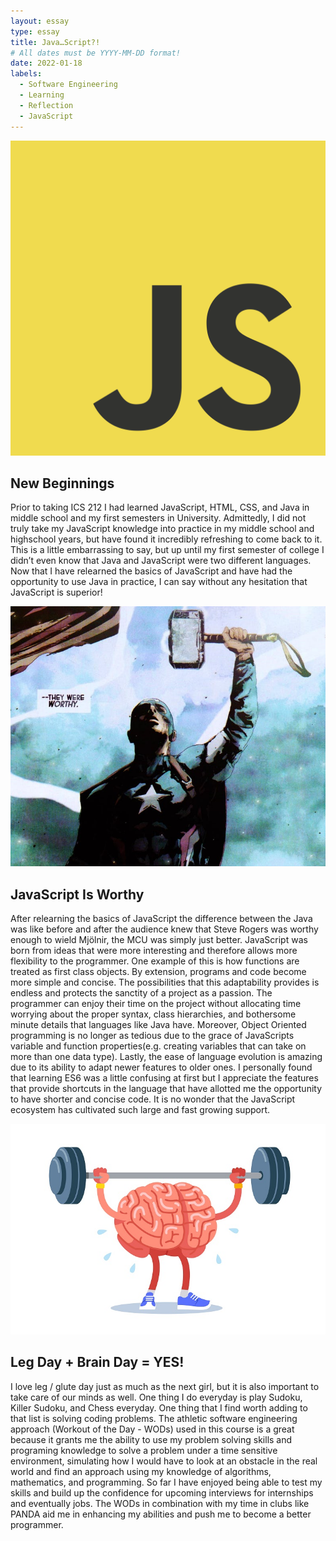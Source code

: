 ```yaml
---
layout: essay
type: essay
title: Java…Script?!
# All dates must be YYYY-MM-DD format!
date: 2022-01-18
labels:
  - Software Engineering
  - Learning
  - Reflection
  - JavaScript
---
```


<img class="ui tiny left circular floated image" src="../images/js.png">

## New Beginnings 
Prior to taking ICS 212 I had learned JavaScript, HTML, CSS, and Java in middle school and my first semesters in University. Admittedly, I did not truly take my JavaScript knowledge into practice in my middle school and highschool years, but have found it incredibly refreshing to come back to it. This is a little embarrassing to say, but up until my first semester of college I didn’t even know that Java and JavaScript were two different languages. Now that I have relearned the basics of JavaScript and have had the opportunity to use Java in practice, I can say without any hesitation that JavaScript is superior!

<img class="ui tiny left circular floated image" src="../images/captainamerica.jpeg">

## JavaScript Is Worthy
After relearning the basics of JavaScript the difference between the Java was like before and after the audience knew that Steve Rogers was worthy enough to wield Mjölnir, the MCU was simply just better. JavaScript was born from ideas that were more interesting and therefore allows more flexibility to the programmer. One example of this is how functions are treated as first class objects. By extension, programs and code become more simple and concise. The possibilities that this adaptability provides is endless and protects the sanctity of a project as a passion. The programmer can enjoy their time on the project without allocating time worrying about the proper syntax, class hierarchies, and bothersome minute details that languages like Java have. Moreover, Object Oriented programming is no longer as tedious due to the grace of JavaScripts variable and function properties(e.g. creating variables that can take on more than one data type). Lastly, the ease of language evolution is amazing due to its ability to adapt newer features to older ones. I personally found that learning ES6 was a little confusing at first but I appreciate the features that provide shortcuts in the language that have allotted me the opportunity to have shorter and concise code. It is no wonder that the JavaScript ecosystem has cultivated such large and fast growing support. 


<img class="ui tiny left circular floated image" src="../images/braintraining.webp">

## Leg Day + Brain Day = YES!
I love leg / glute day just as much as the next girl, but it is also important to take care of our minds as well. One thing I do everyday is play Sudoku, Killer Sudoku, and Chess everyday. One thing that I find worth adding to that list is solving coding problems. The athletic software engineering approach (Workout of the Day - WODs) used in this course is a great because it grants me the ability to use my problem solving skills and programing knowledge to solve a problem under a time sensitive environment, simulating how I would have to look at an obstacle in the real world and find an approach using my knowledge of algorithms, mathematics, and programming. So far I have enjoyed being able to test my skills and build up the confidence for upcoming interviews for internships and eventually jobs. The WODs in combination with my time in clubs like PANDA aid me in enhancing my abilities and push me to become a better programmer. 

